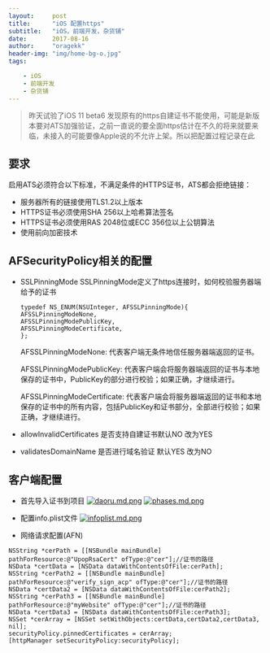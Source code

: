 ```yaml
---
layout:     post
title:      "iOS 配置https"
subtitle:   "iOS，前端开发，杂货铺"
date:       2017-08-16
author:     "oragekk"
header-img: "img/home-bg-o.jpg"
tags:

    - iOS
    - 前端开发
    - 杂货铺 
---
```

> 昨天试验了iOS 11 beta6 发现原有的https自建证书不能使用，可能是新版本要对ATS加强验证，之前一直说的要全面https估计在不久的将来就要来临，未接入的可能要像Apple说的不允许上架。所以把配置过程记录在此

## 要求
启用ATS必须符合以下标准，不满足条件的HTTPS证书，ATS都会拒绝链接：

* 服务器所有的链接使用TLS1.2以上版本
* HTTPS证书必须使用SHA 256以上哈希算法签名
* HTTPS证书必须使用RAS 2048位或ECC 356位以上公钥算法
* 使用前向加密技术

## AFSecurityPolicy相关的配置
* SSLPinningMode
	SSLPinningMode定义了https连接时，如何校验服务器端给予的证书
	
	``` objc
	typedef NS_ENUM(NSUInteger, AFSSLPinningMode){
	AFSSLPinningModeNone,
	AFSSLPinningModePublicKey,
	AFSSLPinningModeCertificate,
	};
	```
	AFSSLPinningModeNone: 代表客户端无条件地信任服务器端返回的证书。
	
	AFSSLPinningModePublicKey: 代表客户端会将服务器端返回的证书与本地保存的证书中，PublicKey的部分进行校验；如果正确，才继续进行。
	
	AFSSLPinningModeCertificate: 代表客户端会将服务器端返回的证书和本地保存的证书中的所有内容，包括PublicKey和证书部分，全部进行校验；如果正确，才继续进行。
	
* allowInvalidCertificates 是否支持自建证书默认NO 改为YES
* validatesDomainName 是否进行域名验证 默认YES 改为NO

## 客户端配置

* 首先导入证书到项目
[![daoru.md.png](https://storage1.cuntuku.com/2017/08/16/daoru.md.png)](https://cuntuku.com/image/4xc6p)
[![phases.md.png](https://storage2.cuntuku.com/2017/08/16/phases.md.png)](https://cuntuku.com/image/4xyN0)

* 配置info.plist文件
[![infoplist.md.png](https://storage1.cuntuku.com/2017/08/16/infoplist.md.png)](https://cuntuku.com/image/4xA2z)
* 网络请求配置(AFN)

```objc
NSString *cerPath = [[NSBundle mainBundle] pathForResource:@"UpopRsaCert" ofType:@"cer"];//证书的路径
NSData *certData = [NSData dataWithContentsOfFile:cerPath];
NSString *cerPath2 = [[NSBundle mainBundle] pathForResource:@"verify_sign_acp" ofType:@"cer"];//证书的路径
NSData *certData2 = [NSData dataWithContentsOfFile:cerPath2];
NSString *cerPath3 = [[NSBundle mainBundle] pathForResource:@"myWebsite" ofType:@"cer"];//证书的路径
NSData *certData3 = [NSData dataWithContentsOfFile:cerPath3];
NSSet *cerArray = [NSSet setWithObjects:certData,certData2,certData3, nil];
securityPolicy.pinnedCertificates = cerArray;
[httpManager setSecurityPolicy:securityPolicy];
```